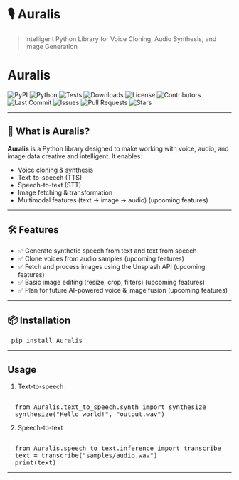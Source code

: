# 🎙️ Auralis

> Intelligent Python Library for Voice Cloning, Audio Synthesis, and Image Generation

# Auralis

![PyPI](https://img.shields.io/pypi/v/auralis?label=PyPI&color=blue)
![Python](https://img.shields.io/badge/python-3.8+-blue.svg)
![Tests](https://img.shields.io/badge/tests-passing-brightgreen)
![Downloads](https://img.shields.io/pypi/dm/auralis.svg)
![License](https://img.shields.io/github/license/joshirugved11/auralis)
![Contributors](https://img.shields.io/github/contributors/joshirugved11/auralis)
![Last Commit](https://img.shields.io/github/last-commit/joshirugved11/auralis)
![Issues](https://img.shields.io/github/issues/joshirugved11/auralis)
![Pull Requests](https://img.shields.io/github/issues-pr/joshirugved11/auralis)
![Stars](https://img.shields.io/github/stars/joshirugved11/auralis?style=social)

---

## 🚀 What is Auralis?

**Auralis** is a Python library designed to make working with voice, audio, and image data creative and intelligent. It enables:
- Voice cloning & synthesis  
- Text-to-speech (TTS)  
- Speech-to-text (STT)  
- Image fetching & transformation  
- Multimodal features (text → image → audio) (upcoming features)
---

## 🛠️ Features

- ✅ Generate synthetic speech from text and text from speech
- ✅ Clone voices from audio samples (upcoming features)
- ✅ Fetch and process images using the Unsplash API (upcoming features)
- ✅ Basic image editing (resize, crop, filters) (upcoming features)
- ✅ Plan for future AI-powered voice & image fusion (upcoming features)
---

## 📦 Installation

<pre lang="markdown"> pip install Auralis </pre>
---

## Usage
1. Text-to-speech
<pre lang="markdown"> 
  from Auralis.text_to_speech.synth import synthesize
  synthesize("Hello world!", "output.wav")
</pre>

2. Speech-to-text
<pre lang="markdown"> 
  from Auralis.speech_to_text.inference import transcribe
  text = transcribe("samples/audio.wav")
  print(text)
</pre>
---



